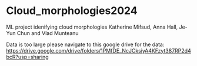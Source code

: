 # Cloud_morphologies2024
ML project idenifying cloud morphologies
Katherine Mifsud, Anna Hall, Je-Yun Chun and Vlad Munteanu

Data is too large please navigate to this google drive for the data: https://drive.google.com/drive/folders/1PMfDE_NcJCksiyA4KFzyt387RP2d4bcR?usp=sharing
